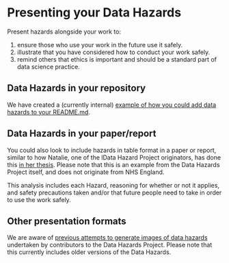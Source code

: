 # Presenting your Data Hazards

Present hazards alongside your work to:

1. ensure those who use your work in the future use it safely.
2. illustrate that you have considered how to conduct your work safely.
3. remind others that ethics is important and should be a standard part of data science practice.

## Data Hazards in your repository

We have created a (currently internal) [example of how you could add data hazards to your README.md][nhs-data-hazards-example].

## Data Hazards in your paper/report

You could also look to include hazards in table format in a paper or report, similar to how Natalie, one of the lData Hazard Project originators, has done this [in her thesis][natalie-thesis]. Please note that this is an example from the Data Hazards Project itself, and does not originate from NHS England.

This analysis includes each Hazard, reasoning for whether or not it applies, and safety precautions taken and/or that future people need to take in order to use the work safely.

## Other presentation formats

We are aware of [previous attempts to generate images of data hazards][gareth-image-generator] undertaken by contributors to the Data Hazards Project. Please note that this currently includes older versions of the Data Hazards.

[natalie-thesis]: https://nataliezelenka.github.io/phenotype_from_genotype/c04-snowflake/7-discussion.html#ethics-self-assessment
[gareth-image-generator]: https://gareth-j.github.io/data-hazards-app/
[nhs-data-hazards-example]: https://github.com/nhsengland/datahazards-example/tree/hs_data_hazards_mockup
